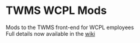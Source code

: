 # TWMS WCPL Mods
Mods to the TWMS front-end for WCPL employees  
Full details now available in the [wiki](https://github.com/jasonalex13/TWMS-WCPL-Mods/wiki)

